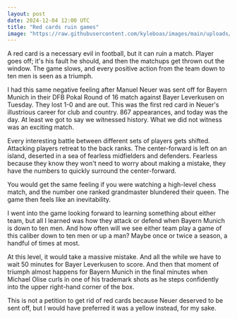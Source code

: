 ```yaml
---
layout: post
date: 2024-12-04 12:00 UTC
title: "Red cards ruin games"
image: "https://raw.githubusercontent.com/kyleboas/images/main/uploads/2024/12/03/Image-03Dec2024_17:38:56.png"
---
```


A red card is a necessary evil in football, but it can ruin a match. Player goes off; it's his fault he should, and then the matchups get thrown out the window. The game slows, and every positive action from the team down to ten men is seen as a triumph.

<!---more--->

I had this same negative feeling after Manuel Neuer was sent off for Bayern Munich in their DFB Pokal Round of 16 match against Bayer Leverkusen on Tuesday. They lost 1-0 and are out. This was the first red card in Neuer's illustrious career for club and country. 867 appearances, and today was the day. At least we got to say we witnessed history. What we did not witness was an exciting match.

Every interesting battle between different sets of players gets shifted. Attacking players retreat to the back ranks. The center-forward is left on an island, deserted in a sea of fearless midfielders and defenders. Fearless because they know they won't need to worry about making a mistake, they have the numbers to quickly surround the center-forward.

You would get the same feeling if you were watching a high-level chess match, and the number one ranked grandmaster blundered their queen. The game then feels like an inevitability.

I went into the game looking forward to learning something about either team, but all I learned was how they attack or defend when Bayern Munich is down to ten men. And how often will we see either team play a game of this caliber down to ten men or up a man? Maybe once or twice a season, a handful of times at most.

At this level, it would take a massive mistake. And all the while we have to wait 50 minutes for Bayer Leverkusen to score. And then that moment of triumph almost happens for Bayern Munich in the final minutes when Michael Olise curls in one of his trademark shots as he steps confidently into the upper right-hand corner of the box.

This is not a petition to get rid of red cards because Neuer deserved to be sent off, but I would have preferred it was a yellow instead, for my sake.